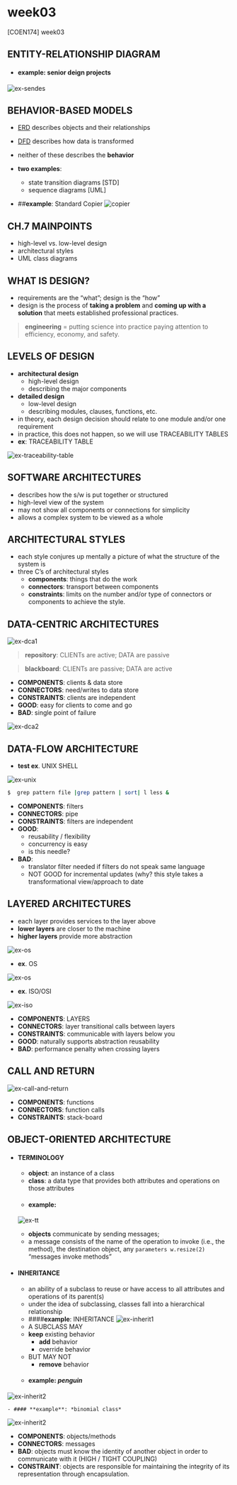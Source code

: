 # week03

[COEN174] week03

## ENTITY-RELATIONSHIP DIAGRAM
- #### **example**: senior deign projects
![ex-sendes](img/[COEN174]week3a-diagram1.png)


## BEHAVIOR-BASED MODELS
- [ERD](#entity-relationship-diagram) describes objects and their relationships
- [DFD](#data-flow-diagram) describes how data is transformed
- neither of these describes the **behavior**
- **two examples**:
    - state transition diagrams [STD]
    - sequence diagrams [UML]

- ##**example**: Standard Copier
![copier](img/[COEN174]week3a-diagram2.png)


## CH.7 MAINPOINTS
- high-level vs. low-level design
- architectural styles
- UML class diagrams


## WHAT IS DESIGN?
- requirements are the “what”; design is the “how”
- design is the process of **taking a problem** and **coming up with a solution** that meets established professional practices.
> **engineering** = putting science into practice paying attention to efficiency, economy, and safety. 


## LEVELS OF DESIGN
- **architectural design**
    - high-level design
    - describing the major components
- **detailed design**
    - low-level design
    - describing modules, clauses, functions, etc.
- in theory, each design decision should relate to one module and/or one requirement
- in practice, this does not happen, so we will use TRACEABILITY TABLES
- **ex**: TRACEABILITY TABLE

![ex-traceability-table](img/[COEN174]week3a-diagram3.png)


## SOFTWARE ARCHITECTURES
- describes how the s/w is put together or structured
- high-level view of the system
- may not show all components or connections for simplicity
- allows a complex system to be viewed as a whole


## ARCHITECTURAL STYLES
- each style conjures up mentally a picture of what the structure of the system is
- three C’s of architectural styles
    - **components**: things that do the work
    - **connectors**: transport between components 
    - **constraints**: limits on the number and/or type of connectors or components to achieve the style.


## DATA-CENTRIC ARCHITECTURES

![ex-dca1](img/[COEN174]week3b-diagram1.png)
> **repository**: CLIENTs are active; DATA are passive

> **blackboard**: CLIENTs are passive; DATA are active

- **COMPONENTS**: clients & data store
- **CONNECTORS**: need/writes to data store
- **CONSTRAINTS**: clients are independent
- **GOOD**: easy for clients to come and go
- **BAD**: single point of failure

![ex-dca2](img/[COEN174]week3b-diagram2.png)

## DATA-FLOW ARCHITECTURE 
- **test ex**. UNIX SHELL

![ex-unix](img/[COEN174]week3b-diagram3.png)

```bash
$  grep pattern file |grep pattern | sort| l less &
```

- **COMPONENTS**: filters
- **CONNECTORS**: pipe
- **CONSTRAINTS**: filters are independent
- **GOOD**: 
    - reusability / flexibility
    - concurrency is easy   
    - is this needle?
- **BAD**:
    - translator filter needed if filters do not speak same language
    - NOT GOOD for incremental updates (why? this style takes a transformational view/approach to date


## LAYERED ARCHITECTURES
- each layer provides services to the layer above
- **lower layers** are closer to the machine
- **higher layers** provide more abstraction

![ex-os](img/[COEN174]week3c-diagram1.png)

- **ex**. OS

![ex-os](img/[COEN174]week3c-diagram2.png)


- **ex**. ISO/OSI 


![ex-iso](img/[COEN174]week3c-diagram3.png)


- **COMPONENTS**: LAYERS
- **CONNECTORS**: layer transitional calls between layers
- **CONSTRAINTS**: communicable with layers below you
- **GOOD**: naturally supports abstraction reusability
- **BAD**: performance penalty when crossing layers

## CALL AND RETURN

![ex-call-and-return](img/[COEN174]week3c-diagram4.png)

- **COMPONENTS**: functions
- **CONNECTORS**: function calls
- **CONSTRAINTS**: stack-board


## OBJECT-ORIENTED ARCHITECTURE
- #### TERMINOLOGY
    - **object**: an instance of a class
    - **class**: a data type that provides both attributes and operations on those attributes
    - #### **example**:
    ![ex-tt](img/[COEN174]week3c-diagram5.png)

    - **objects** communicate by sending messages; 
    - a message consists of the name of the operation to invoke (i.e., the method), the destination object, any `parameters w.resize(2)` “messages invoke methods”


- #### INHERITANCE
    - an ability of a subclass to reuse or have access to all attributes and operations of its parent(s)
    - under the idea of subclassing, classes fall into a hierarchical relationship
    - ####**example**: INHERITANCE
![ex-inherit1](img/[COEN174]week3c-diagram6.png)
    - A SUBCLASS MAY 
    - **keep** existing behavior
        - **add** behavior
        - override behavior
    - BUT MAY NOT 
        - **remove** behavior
    - #### **example**: *penguin*
![ex-inherit2](img/[COEN174]week3c-diagram7.png)
    
    - #### **example**: *binomial class*
![ex-inherit2](img/[COEN174]week3c-diagram8.png)
- **COMPONENTS**: objects/methods
- **CONNECTORS**: messages
- **BAD**: objects must know the identity of another object in order to communicate with it (HIGH / TIGHT COUPLING)
- **CONSTRAINT**: objects are responsible for maintaining the integrity of its representation through encapsulation.





